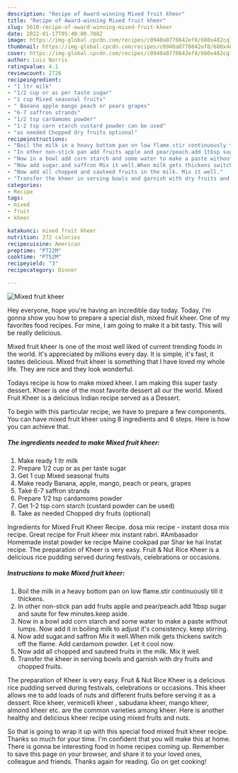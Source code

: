 ```yaml
---
description: "Recipe of Award-winning Mixed fruit kheer"
title: "Recipe of Award-winning Mixed fruit kheer"
slug: 5610-recipe-of-award-winning-mixed-fruit-kheer
date: 2022-01-17T05:40:00.708Z
image: https://img-global.cpcdn.com/recipes/c0940a0770842ef8/680x482cq70/mixed-fruit-kheer-recipe-main-photo.jpg
thumbnail: https://img-global.cpcdn.com/recipes/c0940a0770842ef8/680x482cq70/mixed-fruit-kheer-recipe-main-photo.jpg
cover: https://img-global.cpcdn.com/recipes/c0940a0770842ef8/680x482cq70/mixed-fruit-kheer-recipe-main-photo.jpg
author: Luis Norris
ratingvalue: 4.1
reviewcount: 2726
recipeingredient:
- "1 ltr milk"
- "1/2 cup or as per taste sugar"
- "1 cup Mixed seasonal fruits"
- " Banana apple mango peach or pears grapes"
- "6-7 saffron strands"
- "1/2 tsp cardamoms powder"
- "1-2 tsp corn starch custard powder can be used"
- "as needed Chopped dry fruits optional"
recipeinstructions:
- "Boil the milk in a heavy bottom pan on low flame.stir continuously till it thickens."
- "In other non-stick pan add fruits apple and pear/peach.add 1tbsp sugar and saute for few minutes.keep aside."
- "Now in a bowl add corn starch and some water to make a paste without lumps. Now add it in boiling milk to adjust it&#39;s consistency. keep stirring."
- "Now add sugar.and saffron Mix it well.When milk gets thickens switch off the flame. Add cardamom powder. Let it cool now."
- "Now add all chopped and sauteed fruits in the milk. Mix it well."
- "Transfer the kheer in serving bowls and garnish with dry fruits and chopped fruits."
categories:
- Recipe
tags:
- mixed
- fruit
- kheer

katakunci: mixed fruit kheer 
nutrition: 272 calories
recipecuisine: American
preptime: "PT22M"
cooktime: "PT52M"
recipeyield: "3"
recipecategory: Dinner

---
```



![Mixed fruit kheer](https://img-global.cpcdn.com/recipes/c0940a0770842ef8/680x482cq70/mixed-fruit-kheer-recipe-main-photo.jpg)

Hey everyone, hope you're having an incredible day today. Today, I'm gonna show you how to prepare a special dish, mixed fruit kheer. One of my favorites food recipes. For mine, I am going to make it a bit tasty. This will be really delicious.

Mixed fruit kheer is one of the most well liked of current trending foods in the world. It's appreciated by millions every day. It is simple, it's fast, it tastes delicious. Mixed fruit kheer is something that I have loved my whole life. They are nice and they look wonderful.

Todays recipe is how to make mixed kheer. I am making this super tasty dessert. Kheer is one of the most favorite dessert all our the world. Mixed Fruit Kheer is a delicious Indian recipe served as a Dessert.


To begin with this particular recipe, we have to prepare a few components. You can have mixed fruit kheer using 8 ingredients and 6 steps. Here is how you can achieve that.

<!--inarticleads1-->

##### The ingredients needed to make Mixed fruit kheer:

1. Make ready 1 ltr milk
1. Prepare 1/2 cup or as per taste sugar
1. Get 1 cup Mixed seasonal fruits
1. Make ready  Banana, apple, mango, peach or pears, grapes
1. Take 6-7 saffron strands
1. Prepare 1/2 tsp cardamoms powder
1. Get 1-2 tsp corn starch (custard powder can be used)
1. Take as needed Chopped dry fruits (optional)


Ingredients for Mixed Fruit Kheer Recipe. dosa mix recipe - instant dosa mix recipe. Great recipe for Fruit kheer mix instant rabri. #Ambasador Homemade instat powder ke recipe Maine cookpad par Shar ke hai Instat recipe. The preparation of Kheer is very easy. Fruit &amp; Nut Rice Kheer is a delicious rice pudding served during festivals, celebrations or occasions. 

<!--inarticleads2-->

##### Instructions to make Mixed fruit kheer:

1. Boil the milk in a heavy bottom pan on low flame.stir continuously till it thickens.
1. In other non-stick pan add fruits apple and pear/peach.add 1tbsp sugar and saute for few minutes.keep aside.
1. Now in a bowl add corn starch and some water to make a paste without lumps. Now add it in boiling milk to adjust it&#39;s consistency. keep stirring.
1. Now add sugar.and saffron Mix it well.When milk gets thickens switch off the flame. Add cardamom powder. Let it cool now.
1. Now add all chopped and sauteed fruits in the milk. Mix it well.
1. Transfer the kheer in serving bowls and garnish with dry fruits and chopped fruits.


The preparation of Kheer is very easy. Fruit &amp; Nut Rice Kheer is a delicious rice pudding served during festivals, celebrations or occasions. This kheer allows me to add loads of nuts and different fruits before serving it as a dessert. Rice kheer, vermicelli kheer , sabudana kheer, mango kheer, almond kheer etc. are the common varieties among kheer. Here is another healthy and delicious kheer recipe using mixed fruits and nuts. 

So that is going to wrap it up with this special food mixed fruit kheer recipe. Thanks so much for your time. I'm confident that you will make this at home. There is gonna be interesting food in home recipes coming up. Remember to save this page on your browser, and share it to your loved ones, colleague and friends. Thanks again for reading. Go on get cooking!
